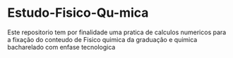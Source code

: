 # Estudo-Fisico-Qu-mica
Este repositorio tem por finalidade uma pratica de calculos numericos para a 
fixação do conteudo de Fisico quimica da graduação e quimica bacharelado com enfase tecnologica
